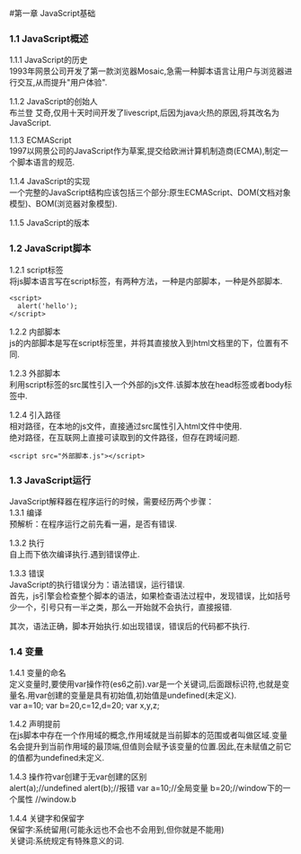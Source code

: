 #第一章 JavaScript基础  

### 1.1 JavaScript概述  

1.1.1 JavaScript的历史  
1993年网景公司开发了第一款浏览器Mosaic,急需一种脚本语言让用户与浏览器进行交互,从而提升"用户体验".  

1.1.2 JavaScript的创始人  
布兰登 艾奇,仅用十天时间开发了livescript,后因为java火热的原因,将其改名为JavaScript.  

1.1.3 ECMAScript  
1997以网景公司的JavaScript作为草案,提交给欧洲计算机制造商(ECMA),制定一个脚本语言的规范.  

1.1.4 JavaScript的实现  
一个完整的JavaScript结构应该包括三个部分:原生ECMAScript、DOM(文档对象模型)、BOM(浏览器对象模型).  

1.1.5 JavaScript的版本  

### 1.2 JavaScript脚本 
 
1.2.1 script标签  
将js脚本语言写在script标签，有两种方法，一种是内部脚本，一种是外部脚本.

    <script>
      alert('hello');
    </script>

1.2.2 内部脚本  
js的内部脚本是写在script标签里，并将其直接放入到html文档里的<!DOCTYPE html>下，位置有不同.  

1.2.3 外部脚本  
利用script标签的src属性引入一个外部的js文件.该脚本放在head标签或者body标签中.  

1.2.4 引入路径  
相对路径，在本地的js文件，直接通过src属性引入html文件中使用.  
绝对路径，在互联网上直接可读取到的文件路径，但存在跨域问题.

    <script src="外部脚本.js"></script>  

### 1.3 JavaScript运行  
JavaScript解释器在程序运行的时候，需要经历两个步骤：  
1.3.1 编译  
预解析：在程序运行之前先看一遍，是否有错误.

1.3.2 执行  
自上而下依次编译执行.遇到错误停止.  

1.3.3 错误  
JavaScript的执行错误分为：语法错误，运行错误.  
首先，js引擎会检查整个脚本的语法，如果检查语法过程中，发现错误，比如括号少一个，引号只有一半之类，那么一开始就不会执行，直接报错.
  
其次，语法正确，脚本开始执行.如出现错误，错误后的代码都不执行.  

### 1.4 变量  
1.4.1 变量的命名  
定义变量时,要使用var操作符(es6之前).var是一个关键词,后面跟标识符,也就是变量名.用var创建的变量是具有初始值,初始值是undefined(未定义).  
       var a=10;
       var b=20,c=12,d=20;
       var x,y,z; 

1.4.2 声明提前  
在js脚本中存在一个作用域的概念,作用域就是当前脚本的范围或者叫做区域.变量名会提升到当前作用域的最顶端,但值则会赋予该变量的位置.因此,在未赋值之前它的值都为undefined未定义.  

1.4.3 操作符var创建于无var创建的区别  
        alert(a);//undefined
        alert(b);//报错
        var a=10;//全局变量
        b=20;//window下的一个属性
        //window.b  

1.4.4 关键字和保留字  
保留字:系统留用(可能永远也不会也不会用到,但你就是不能用)  
关键词:系统规定有特殊意义的词.